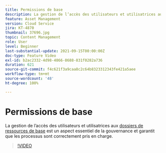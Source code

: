 ```yaml
---
title: Permissions de base
description: La gestion de l’accès des utilisateurs et utilisatrices aux dossiers de ressources de base est un aspect essentiel de la gouvernance et garantit que les processus cont correctement pris en charge.
feature: Asset Management
version: Cloud Service
jira: KT-4870
thumbnail: 37696.jpg
topic: Content Management
role: User
level: Beginner
last-substantial-update: 2021-09-15T00:00:00Z
doc-type: Feature Video
exl-id: b2ac2332-4d98-4866-8688-831f0282a736
duration: 621
source-git-commit: f4c621f3a9caa8c2c64b8323312343fe421a5aee
workflow-type: tm+mt
source-wordcount: '48'
ht-degree: 100%

---
```


# Permissions de base

La gestion de l’accès des utilisateurs et utilisatrices aux [dossiers de ressources de base](./baseline-folders.md) est un aspect essentiel de la gouvernance et garantit que les processus sont correctement pris en charge.

>[!VIDEO](https://video.tv.adobe.com/v/37696?quality=12&learn=on)
